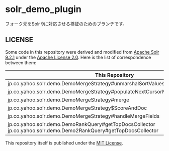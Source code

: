 # solr_demo_plugin

フォーク元をSolr 9に対応させる検証のためのブランチです。

## LICENSE

Some code in this repository were derived and modified from [Apache Solr 9.2.1](https://github.com/apache/solr/tree/branch_9_2) under the [Apache License 2.0](https://github.com/apache/solr/blob/branch_9_2/LICENSE.txt). Here is the list of correspondence between them:

| This Repository                                                                | Apache Solr 9.2.1                                                                       |
|--------------------------------------------------------------------------------|-----------------------------------------------------------------------------------------|
| jp.co.yahoo.solr.demo.DemoMergeStrategy#unmarshalSortValues                    | org.apache.solr.handler.component.QueryComponent#unmarshalSortValues                    |
| jp.co.yahoo.solr.demo.DemoMergeStrategy#populateNextCursorMarkFromMergedShards | org.apache.solr.handler.component.QueryComponent#populateNextCursorMarkFromMergedShards |
| jp.co.yahoo.solr.demo.DemoMergeStrategy#merge                                  | org.apache.solr.handler.component.QueryComponent#mergeIds                               |
| jp.co.yahoo.solr.demo.DemoMergeStrategy$ScoreAndDoc                            | org.apache.solr.handler.component.QueryComponent$ScoreAndDoc                            |
| jp.co.yahoo.solr.demo.DemoMergeStrategy#handleMergeFields                      | org.apache.solr.handler.component.QueryComponent#doFieldSortValues                      |
| jp.co.yahoo.solr.demo.DemoRankQuery#getTopDocsCollector<br>jp.co.yahoo.solr.demo.Demo2RankQuery#getTopDocsCollector | org.apache.solr.search.SolrIndexSearcher#buildTopDocsCollector |

This repository itself is published under the [MIT License](./LICENSE).

